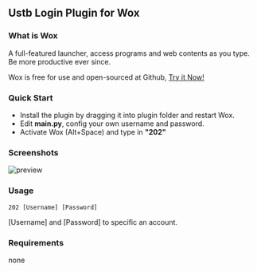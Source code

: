 ## Ustb Login Plugin for Wox

### What is Wox

A full-featured launcher, access programs and web contents as you type. Be more productive ever since.

Wox is free for use and open-sourced at Github, [Try it Now!](http://www.wox.one)

### Quick Start

- Install the plugin by dragging it into plugin folder and restart Wox.
- Edit **main.py**, config your own username and password.
- Activate Wox (Alt+Space) and type in **"202"**

### Screenshots

![preview](./Images/preview.gif)

### Usage

```
202 [Username] [Password]
```

\[Username] and \[Password] to specific an account.

### Requirements

none
